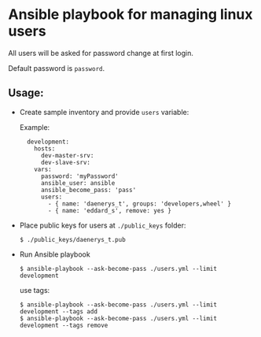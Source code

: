 # Ansible playbook for managing linux users

  All users will be asked for password change at first login.

  Default password is `password`.

## Usage:

  - Create sample inventory and provide `users` variable:

    Example:
    ```
      development:
        hosts:
          dev-master-srv:
          dev-slave-srv:
        vars:
          password: 'myPassword'
          ansible_user: ansible
          ansible_become_pass: 'pass'
          users:
            - { name: 'daenerys_t', groups: 'developers,wheel' }
            - { name: 'eddard_s', remove: yes }
    ```

  - Place public keys for users at `./public_keys` folder:

        $ ./public_keys/daenerys_t.pub

  - Run Ansible playbook

        $ ansible-playbook --ask-become-pass ./users.yml --limit development

    use tags:

        $ ansible-playbook --ask-become-pass ./users.yml --limit development --tags add
        $ ansible-playbook --ask-become-pass ./users.yml --limit development --tags remove

